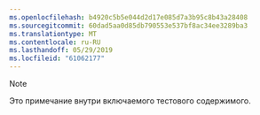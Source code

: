 ```yaml
---
ms.openlocfilehash: b4920c5b5e044d2d17e085d7a3b95c8b43a28408
ms.sourcegitcommit: 60dad5aa0d85db790553e537bf8ac34ee3289ba3
ms.translationtype: MT
ms.contentlocale: ru-RU
ms.lasthandoff: 05/29/2019
ms.locfileid: "61062177"
---
```

>[!NOTE]
>Это примечание внутри включаемого тестового содержимого.
> 
> 

